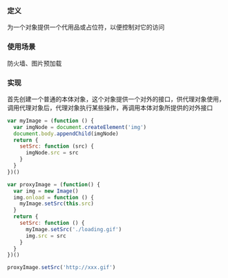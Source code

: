 ### 定义

为一个对象提供一个代用品或占位符，以便控制对它的访问

### 使用场景

防火墙、图片预加载

### 实现

首先创建一个普通的本体对象，这个对象提供一个对外的接口，供代理对象使用，调用代理对象后，代理对象执行某些操作，再调用本体对象所提供的对外接口

```javascript
var myImage = (function () {
  var imgNode = document.createElement('img')
  document.body.appendChild(imgNode)
  return {
    setSrc: function (src) {
      imgNode.src = src
    }  
  }
})()

var proxyImage = (function() {
  var img = new Image()
  img.onload = function () {
    myImage.setSrc(this.src)
  }
  return {
    setSrc: function () {
      myImage.setSrc('./loading.gif')
      img.src = src
    }
  }
})()

proxyImage.setSrc('http://xxx.gif')
```
